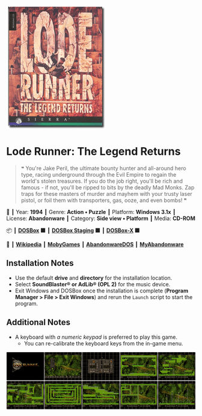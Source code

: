 ![](Thumbnail.png "application-thumbnail")

# Lode Runner: The Legend Returns

> ❝ You're Jake Peril, the ultimate bounty hunter and all-around hero type, racing underground through the Evil Empire to regain the world's stolen treasures. If you do the job right, you'll be rich and famous - if not, you'll be ripped to bits by the deadly Mad Monks. Zap traps for these masters of murder and mayhem with your trusty laser pistol, or foil them with transporters, gas, ooze, and even bombs! ❞
>

📌 ┃ Year: **1994** ┃ Genre: **Action • Puzzle** ┃ Platform: **Windows 3.1x** ┃ License: **Abandonware** ┃ Category: **Side view • Platform** ┃ Media: **CD-ROM** 

📦 ┃ **[DOSBox](https://www.dosbox.com/) 🟩** ┃ **[DOSBox Staging](https://dosbox-staging.github.io/) 🟩** ┃ **[DOSBox-X](https://dosbox-x.com/) 🟩** 

📎 ┃ **[Wikipedia](https://en.wikipedia.org/wiki/Lode_Runner:_The_Legend_Returns)** ┃ **[MobyGames](https://www.mobygames.com/game/1131/lode-runner-the-legend-returns/)** ┃ **[AbandonwareDOS](https://www.abandonwaredos.com/abandonware-game.php?abandonware=Lode+Runner%3A+The+Legend+Returns&gid=1835)** ┃ **[MyAbandonware](https://www.myabandonware.com/game/lode-runner-the-legend-returns-2wy)** 

## Installation Notes
- Use the default **drive** and **directory** for the installation location.
- Select **SoundBlaster® or AdLib® (OPL 2)** for the music device.
- Exit Windows and DOSBox once the installation is complete (**Program Manager > File > Exit Windows**) and rerun the `Launch` script to start the program.

## Additional Notes
- A keyboard with *a numeric keypad* is preferred to play this game.
  - You can re-calibrate the keyboard keys from the in-game menu.

![](Montage.png "Lode Runner: The Legend Returns")

